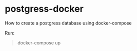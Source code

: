 # postgress-docker
How to create a postgress database using docker-compose

Run: 
> docker-compose up

